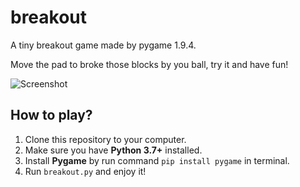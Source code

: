 # breakout

A tiny breakout game made by pygame 1.9.4.

Move the pad to broke those blocks by you ball, try it and have fun!

![Screenshot](https://github.com/shenjia/breakout/raw/master/screenshot.png)

## How to play?
1. Clone this repository to your computer.
2. Make sure you have **Python 3.7+** installed.
3. Install **Pygame** by run command `pip install pygame` in terminal.
4. Run `breakout.py` and enjoy it!
